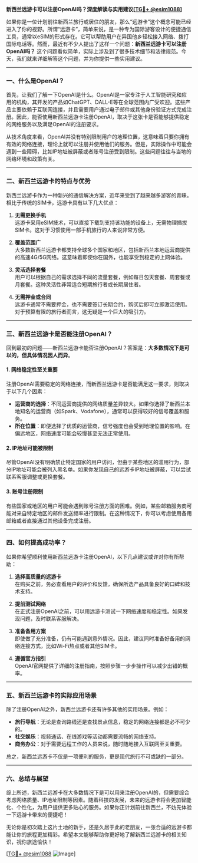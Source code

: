 **新西兰远游卡可以注册OpenAI吗？深度解读与实用建议[[TG💪+ @esim1088](https://t.me/s/esim1088)]**

如果你是一位计划前往新西兰旅行或居住的朋友，那么“远游卡”这个概念可能已经进入了你的视野。所谓“远游卡”，简单来说，是一种专为国际游客设计的便捷通信工具，通常以eSIM的形式存在。它可以帮助用户在异国他乡轻松接入网络、拨打国际电话等。然而，最近有不少人提出了这样一个问题：**新西兰远游卡可以注册OpenAI吗？** 这个问题看似简单，实际上涉及到了很多技术细节和法律规范。今天，我们就来详细解答这个问题，并为你提供一些实用建议。

---

### 一、什么是OpenAI？

首先，让我们了解一下OpenAI是什么。OpenAI是一家专注于人工智能研究和应用的机构，其开发的产品如ChatGPT、DALL-E等在全球范围内广受欢迎。这些产品主要依赖于互联网连接，并且需要用户通过电子邮件或其他身份验证方式完成注册。因此，能否使用新西兰远游卡注册OpenAI，取决于这张卡是否能够提供稳定的网络服务以及满足OpenAI的注册要求。

从技术角度来看，OpenAI并没有特别限制用户的地理位置，这意味着只要你拥有有效的网络连接，理论上就可以注册并使用他们的服务。但是，实际操作中可能会遇到一些障碍，比如IP地址被屏蔽或者账号注册受到限制。这些问题往往与当地的网络环境和政策有关。

---

### 二、新西兰远游卡的特点与优势

新西兰远游卡作为一种新兴的通信解决方案，近年来受到了越来越多游客的青睐。相比于传统的SIM卡，远游卡具有以下几大优点：

1. **无需更换手机**  
   远游卡采用eSIM技术，可以直接下载到支持该功能的设备上，无需物理插拔SIM卡。这对于习惯使用一部手机旅行的人来说非常方便。

2. **覆盖范围广**  
   大多数新西兰远游卡都支持全球多个国家和地区，包括新西兰本地运营商提供的高速4G/5G网络。这意味着即使你在国外，也能享受到稳定的上网体验。

3. **灵活选择套餐**  
   用户可以根据自己的需求选择不同的流量套餐，例如每日包天套餐、周套餐或月套餐。这种灵活性非常适合短期旅行者或长期居住者。

4. **无需押金或合同**  
   远游卡通常不需要押金，也不需要签订长期合约，购买后即可立即激活使用。对于预算有限的旅行者而言，这无疑是一个巨大的吸引力。

---

### 三、新西兰远游卡是否能注册OpenAI？

回到最初的问题——新西兰远游卡能否注册OpenAI？答案是：**大多数情况下是可以的，但具体情况因人而异**。

#### 1. 网络稳定性至关重要
注册OpenAI需要稳定的网络连接，而新西兰远游卡是否能满足这一要求，则取决于以下几个因素：
- **运营商的选择**：不同运营商提供的网络质量差异较大。如果你选择了新西兰本地知名的运营商（如Spark、Vodafone），通常可以获得较好的信号覆盖和服务。
- **所在位置**：即便选择了优质的运营商，信号强度也会受到地理位置的影响。在偏远地区，网络速度可能会较慢甚至无法正常使用。

#### 2. IP地址可能被限制
尽管OpenAI没有明确禁止特定国家的用户访问，但由于某些地区的滥用行为，部分IP地址可能会被列入黑名单。如果你发现自己的远游卡IP地址被屏蔽，可以尝试联系客服调整或更换套餐。

#### 3. 账号注册限制
有些国家或地区的用户可能会遇到账号注册方面的困难。例如，某些邮箱服务商可能对来自特定地区的邮件发送频率进行限制。在这种情况下，你可以考虑使用备用邮箱或者直接通过其他设备完成注册。

---

### 四、如何提高成功率？

如果你希望顺利使用新西兰远游卡注册OpenAI，以下几点建议或许对你有所帮助：

1. **选择高质量的远游卡**  
   在购买之前，务必查看用户的评价和反馈，确保所选产品具备良好的口碑和技术支持。

2. **提前测试网络**  
   在正式注册OpenAI之前，可以用远游卡测试一下网络速度和稳定性。如果发现问题，及时联系客服解决。

3. **准备备用方案**  
   即使做了充分准备，仍有可能遇到意外情况。因此，建议同时准备好备用的网络连接方式，比如Wi-Fi热点或者其他SIM卡。

4. **遵循官方指引**  
   OpenAI官网提供了详细的注册指南，按照步骤一步步操作可以减少出错的概率。

---

### 五、新西兰远游卡的实际应用场景

除了注册OpenAI之外，新西兰远游卡还有许多其他的实用场景。例如：

- **旅行导航**：无论是查询路线还是查找景点信息，稳定的网络连接都是必不可少的。
- **社交娱乐**：视频通话、在线游戏等活动都需要流畅的网络支持。
- **商务办公**：对于需要远程工作的人员来说，随时随地接入互联网至关重要。

总之，新西兰远游卡不仅是一项便利的服务，更是现代旅行不可或缺的一部分。

---

### 六、总结与展望

综上所述，新西兰远游卡在大多数情况下是可以用来注册OpenAI的，但需要综合考虑网络质量、IP地址限制等因素。随着科技的发展，未来的远游卡将会更加智能化、个性化，为用户提供更多贴心的服务。如果你正计划前往新西兰，不妨先体验一下远游卡带来的便捷吧！

无论你是初次踏上这片土地的新手，还是久居于此的老朋友，一张合适的远游卡都能让你的旅程更加精彩。希望本文能够帮助你更好地了解新西兰远游卡的相关知识，祝你旅途愉快！

[[TG💪+ @esim1088](https://t.me/s/esim1088) ![Image](https://i.postimg.cc/4NQfJmqS/Snipaste-2025-05-13-00-14-12.png)]